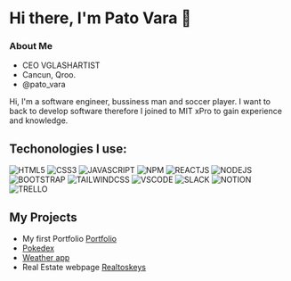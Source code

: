 # Hi there, I'm Pato Vara 👋
### About Me
- CEO VGLASHARTIST
- Cancun, Qroo.
- @pato_vara
  
Hi, I'm a software engineer, bussiness man and soccer player. I want to back to develop software therefore I joined to MIT xPro to gain experience and knowledge. 

## Techonologies I use:
   ![HTML5](https://img.shields.io/badge/HTML5-E34F26?style=for-the-badge&logo=html5&logoColor=white)
    <img src="https://img.shields.io/badge/CSS3-1572B6?style=for-the-badge&logo=css3&logoColor=white" alt="CSS3">
    <img src="https://img.shields.io/badge/JavaScript-323330?style=for-the-badge&logo=javascript&logoColor=F7DF1E" alt="JAVASCRIPT">
    <img src="https://img.shields.io/badge/npm-CB3837?style=for-the-badge&logo=npm&logoColor=white" alt="NPM">
    <img src="https://img.shields.io/badge/React-20232A?style=for-the-badge&logo=react&logoColor=61DAFB" alt="REACTJS">
    <img src="https://img.shields.io/badge/Node%20js-339933?style=for-the-badge&logo=nodedotjs&logoColor=white" alt="NODEJS">
    <img src="https://img.shields.io/badge/Bootstrap-563D7C?style=for-the-badge&logo=bootstrap&logoColor=white" alt="BOOTSTRAP">
    <img src="https://img.shields.io/badge/Tailwind_CSS-38B2AC?style=for-the-badge&logo=tailwind-css&logoColor=white" alt="TAILWINDCSS">
    <img src="https://img.shields.io/badge/VSCode-0078D4?style=for-the-badge&logo=visual%20studio%20code&logoColor=white" alt="VSCODE"/>
    <img src="https://img.shields.io/badge/Slack-4A154B?style=for-the-badge&logo=slack&logoColor=white" alt="SLACK">
    <img src="https://img.shields.io/badge/Notion-000000?style=for-the-badge&logo=notion&logoColor=white" alt="NOTION">
    <img src="https://img.shields.io/badge/Trello-0052CC?style=for-the-badge&logo=trello&logoColor=white" alt="TRELLO">


## My Projects
- My first Portfolio [Portfolio](https://github.com/patovara/portafolio_patovara)
- [Pokedex](https://github.com/patovara/pokedex)
- [Weather app](https://github.com/patovara/aplicacion_clima_js)
- Real Estate webpage [Realtoskeys](https://realtorskeys.com)

<!--
**patovara/patovara** is a ✨ _special_ ✨ repository because its `README.md` (this file) appears on your GitHub profile.

Here are some ideas to get you started:

- 🔭 I’m currently working on ...
- 🌱 I’m currently learning ...
- 👯 I’m looking to collaborate on ...
- 🤔 I’m looking for help with ...
- 💬 Ask me about ...
- 📫 How to reach me: ...
- 😄 Pronouns: ...
- ⚡ Fun fact: ...
-->
